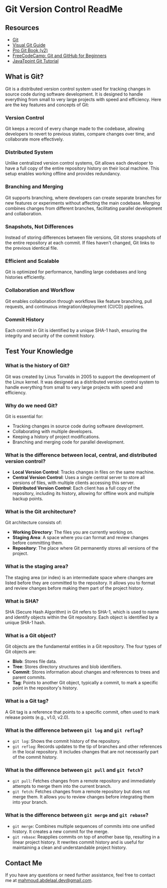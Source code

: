 <!DOCTYPE html>
<html lang="en">
<head>
    <meta charset="UTF-8">
    <meta name="viewport" content="width=device-width, initial-scale=1.0">
</head>
<body>
    <h1>Git Version Control ReadMe</h1>
    <h2>Resources</h2>
    <ul>
        <li><a href="https://git-scm.com">Git</a></li>
        <li><a href="https://marklodato.github.io/visual-git-guide/index-en.html">Visual Git Guide</a></li>
        <li><a href="https://git-scm.com/book/en/v2">Pro Git Book (v2)</a></li>
        <li><a href="https://www.freecodecamp.org/news/learn-the-basics-of-git-and-github/">FreeCodeCamp: Git and GitHub for Beginners</a></li>
        <li><a href="https://www.javatpoint.com/git">JavaTpoint Git Tutorial</a></li>
    </ul>
    <h2>What is Git?</h2>
    <p>Git is a distributed version control system used for tracking changes in source code during software development. It is designed to handle everything from small to very large projects with speed and efficiency. Here are the key features and concepts of Git:</p>
    <h3>Version Control</h3>
    <p>Git keeps a record of every change made to the codebase, allowing developers to revert to previous states, compare changes over time, and collaborate more effectively.</p>
    <h3>Distributed System</h3>
    <p>Unlike centralized version control systems, Git allows each developer to have a full copy of the entire repository history on their local machine. This setup enables working offline and provides redundancy.</p>
    <h3>Branching and Merging</h3>
    <p>Git supports branching, where developers can create separate branches for new features or experiments without affecting the main codebase. Merging combines changes from different branches, facilitating parallel development and collaboration.</p>
    <h3>Snapshots, Not Differences</h3>
    <p>Instead of storing differences between file versions, Git stores snapshots of the entire repository at each commit. If files haven't changed, Git links to the previous identical file.</p>
    <h3>Efficient and Scalable</h3>
    <p>Git is optimized for performance, handling large codebases and long histories efficiently.</p>
    <h3>Collaboration and Workflow</h3>
    <p>Git enables collaboration through workflows like feature branching, pull requests, and continuous integration/deployment (CI/CD) pipelines.</p>
    <h3>Commit History</h3>
    <p>Each commit in Git is identified by a unique SHA-1 hash, ensuring the integrity and security of the commit history.</p>
    <h2>Test Your Knowledge</h2>
    <h3>What is the history of Git?</h3>
    <p>Git was created by Linus Torvalds in 2005 to support the development of the Linux kernel. It was designed as a distributed version control system to handle everything from small to very large projects with speed and efficiency.</p>
    <h3>Why do we need Git?</h3>
    <p>Git is essential for:</p>
    <ul>
        <li>Tracking changes in source code during software development.</li>
        <li>Collaborating with multiple developers.</li>
        <li>Keeping a history of project modifications.</li>
        <li>Branching and merging code for parallel development.</li>
    </ul>
    <h3>What is the difference between local, central, and distributed version control?</h3>
    <ul>
        <li><strong>Local Version Control</strong>: Tracks changes in files on the same machine.</li>
        <li><strong>Central Version Control</strong>: Uses a single central server to store all versions of files, with multiple clients accessing this server.</li>
        <li><strong>Distributed Version Control</strong>: Each client has a full copy of the repository, including its history, allowing for offline work and multiple backup points.</li>
    </ul>
    <h3>What is the Git architecture?</h3>
    <p>Git architecture consists of:</p>
    <ul>
        <li><strong>Working Directory</strong>: The files you are currently working on.</li>
        <li><strong>Staging Area</strong>: A space where you can format and review changes before committing them.</li>
        <li><strong>Repository</strong>: The place where Git permanently stores all versions of the project.</li>
    </ul>
    <h3>What is the staging area?</h3>
    <p>The staging area (or index) is an intermediate space where changes are listed before they are committed to the repository. It allows you to format and review changes before making them part of the project history.</p>
    <h3>What is SHA?</h3>
    <p>SHA (Secure Hash Algorithm) in Git refers to SHA-1, which is used to name and identify objects within the Git repository. Each object is identified by a unique SHA-1 hash.</p>
    <h3>What is a Git object?</h3>
    <p>Git objects are the fundamental entities in a Git repository. The four types of Git objects are:</p>
    <ul>
        <li><strong>Blob</strong>: Stores file data.</li>
        <li><strong>Tree</strong>: Stores directory structures and blob identifiers.</li>
        <li><strong>Commit</strong>: Stores information about changes and references to trees and parent commits.</li>
        <li><strong>Tag</strong>: Points to another Git object, typically a commit, to mark a specific point in the repository's history.</li>
    </ul>
    <h3>What is a Git tag?</h3>
    <p>A Git tag is a reference that points to a specific commit, often used to mark release points (e.g., v1.0, v2.0).</p>
    <h3>What is the difference between <code>git log</code> and <code>git reflog</code>?</h3>
    <ul>
        <li><code>git log</code>: Shows the commit history of the repository.</li>
        <li><code>git reflog</code>: Records updates to the tip of branches and other references in the local repository. It includes changes that are not necessarily part of the commit history.</li>
    </ul>
    <h3>What is the difference between <code>git pull</code> and <code>git fetch</code>?</h3>
    <ul>
        <li><code>git pull</code>: Fetches changes from a remote repository and immediately attempts to merge them into the current branch.</li>
        <li><code>git fetch</code>: Fetches changes from a remote repository but does not merge them. It allows you to review changes before integrating them into your branch.</li>
    </ul>
    <h3>What is the difference between <code>git merge</code> and <code>git rebase</code>?</h3>
    <ul>
        <li><code>git merge</code>: Combines multiple sequences of commits into one unified history. It creates a new commit for the merge.</li>
        <li><code>git rebase</code>: Reapplies commits on top of another base tip, resulting in a linear project history. It rewrites commit history and is useful for maintaining a clean and understandable project history.</li>
    </ul>
    <h2>Contact Me</h2>
    <p>If you have any questions or need further assistance, feel free to contact me at <a href="mailto:mahmoud.abdelaal.dev@gmail.com">mahmoud.abdelaal.dev@gmail.com</a>.</p>
</body>
</html>
